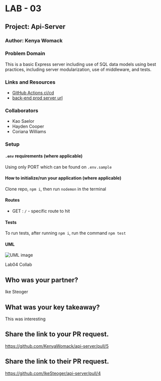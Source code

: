 # LAB - 03

## Project: Api-Server

### Author: Kenya Womack

### Problem Domain

This is a basic Express server including use of SQL data models using best practices, including server modularization, use of middleware, and tests.

### Links and Resources

- [GitHub Actions ci/cd](https://github.com/KenyaWomack/api-server/actions)
- [back-end prod server url](https://basic-express-server-syft.onrender.com/)

### Collaborators

- Kao Saelor
- Hayden Cooper
- Coriana Williams

### Setup

#### `.env` requirements (where applicable)

Using only PORT which can be found on `.env.sample`

#### How to initialize/run your application (where applicable)

Clone repo, `npm i`, then run `nodemon` in the terminal

#### Routes

- GET : `/` - specific route to hit

#### Tests

To run tests, after running `npm i`, run the command `npm test`

#### UML

![UML image](UMLlab03.png)

Lab04 Collab 

## Who was your partner?

Ike Steoger 

## What was your key takeaway?

This was interesting

## Share the link to your PR request.

https://github.com/KenyaWomack/api-server/pull/5

## Share the link to their PR request.

https://github.com/IkeSteoger/api-server/pull/4

